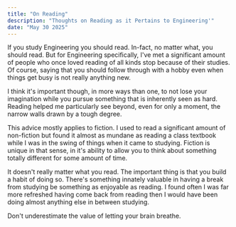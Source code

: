 ```yaml
---
title: "On Reading"
description: "Thoughts on Reading as it Pertains to Engineering'"
date: "May 30 2025"
---
```


If you study Engineering you should read. In-fact, no matter what, you should read. But for Engineering specifically, I've met a significant amount of people who once loved reading of all kinds stop because of their studies. Of course, saying that you should follow through with a hobby even when things get busy is not really anything new.

I think it's important though, in more ways than one, to not lose your imagination while you pursue something that is inherently seen as hard. Reading helped me particularly see beyond, even for only a moment, the narrow walls drawn by a tough degree.  

This advice mostly applies to fiction. I used to read a significant amount of non-fiction but found it almost as mundane as reading a class textbook while I was in the swing of things when it came to studying. Fiction is unique in that sense, in it's ability to allow you to think about something totally different for some amount of time. 

It doesn't really matter what you read. The important thing is that you build a habit of doing so. There's something innately valuable in having a break from studying be something as enjoyable as reading. I found often I was far more refreshed having come back from reading then I would have been doing almost anything else in between studying. 

Don't underestimate the value of letting your brain breathe.
